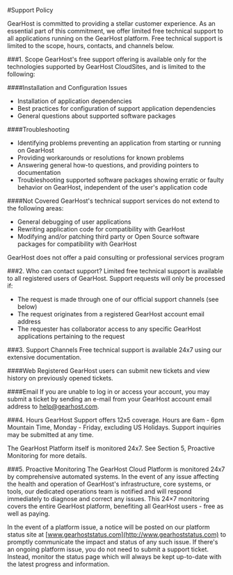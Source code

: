#Support Policy

GearHost is committed to providing a stellar customer experience. As an essential part of this commitment, we offer limited free technical support to all applications running on the GearHost platform. Free technical support is limited to the scope, hours, contacts, and channels below.

###1. Scope
GearHost's free support offering is available only for the technologies supported by GearHost CloudSites, and is limited to the following:

####Installation and Configuration Issues
- Installation of application dependencies
- Best practices for configuration of support application dependencies
- General questions about supported software packages

####Troubleshooting
- Identifying problems preventing an application from starting or running on GearHost
- Providing workarounds or resolutions for known problems
- Answering general how-to questions, and providing pointers to documentation
- Troubleshooting supported software packages showing erratic or faulty behavior on GearHost, independent of the user's application code

####Not Covered
GearHost's technical support services do not extend to the following areas:

- General debugging of user applications
- Rewriting application code for compatibility with GearHost
- Modifying and/or patching third party or Open Source software packages for compatibility with GearHost

GearHost does not offer a paid consulting or professional services program

###2. Who can contact support?
Limited free technical support is available to all registered users of GearHost. Support requests will only be processed if:

- The request is made through one of our official support channels (see below)
- The request originates from a registered GearHost account email address
- The requester has collaborator access to any specific GearHost applications pertaining to the request

###3. Support Channels
Free technical support is available 24x7 using our extensive documentation.

####Web
Registered GearHost users can submit new tickets and view history on previously opened tickets.

####Email
If you are unable to log in or access your account, you may submit a ticket by sending an e-mail from your GearHost account email address to help@gearhost.com.

###4. Hours
GearHost Support offers 12x5 coverage. Hours are 6am - 6pm Mountain Time, Monday - Friday, excluding US Holidays. Support inquiries may be submitted at any time.

The GearHost Platform itself is monitored 24x7. See Section 5, Proactive Monitoring for more details.

###5. Proactive Monitoring
The GearHost Cloud Platform is monitored 24x7 by comprehensive automated systems. In the event of any issue affecting the health and operation of GearHost's infrastructure, core systems, or tools, our dedicated operations team is notified and will respond immediately to diagnose and correct any issues. This 24×7 monitoring covers the entire GearHost platform, benefiting all GearHost users - free as well as paying.

In the event of a platform issue, a notice will be posted on our platform status site at [www.gearhoststatus.com](http://www.gearhoststatus.com) to promptly communicate the impact and status of any such issue. If there's an ongoing platform issue, you do not need to submit a support ticket. Instead, monitor the status page which will always be kept up-to-date with the latest progress and information.